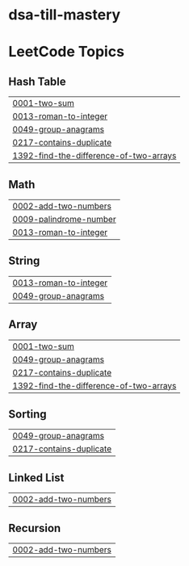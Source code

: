 # dsa-till-mastery
<!---LeetCode Topics Start-->
# LeetCode Topics
## Hash Table
|  |
| ------- |
| [0001-two-sum](https://github.com/pranaaavj/dsa-till-mastery/tree/master/0001-two-sum) |
| [0013-roman-to-integer](https://github.com/pranaaavj/dsa-till-mastery/tree/master/0013-roman-to-integer) |
| [0049-group-anagrams](https://github.com/pranaaavj/dsa-till-mastery/tree/master/0049-group-anagrams) |
| [0217-contains-duplicate](https://github.com/pranaaavj/dsa-till-mastery/tree/master/0217-contains-duplicate) |
| [1392-find-the-difference-of-two-arrays](https://github.com/pranaaavj/dsa-till-mastery/tree/master/1392-find-the-difference-of-two-arrays) |
## Math
|  |
| ------- |
| [0002-add-two-numbers](https://github.com/pranaaavj/dsa-till-mastery/tree/master/0002-add-two-numbers) |
| [0009-palindrome-number](https://github.com/pranaaavj/dsa-till-mastery/tree/master/0009-palindrome-number) |
| [0013-roman-to-integer](https://github.com/pranaaavj/dsa-till-mastery/tree/master/0013-roman-to-integer) |
## String
|  |
| ------- |
| [0013-roman-to-integer](https://github.com/pranaaavj/dsa-till-mastery/tree/master/0013-roman-to-integer) |
| [0049-group-anagrams](https://github.com/pranaaavj/dsa-till-mastery/tree/master/0049-group-anagrams) |
## Array
|  |
| ------- |
| [0001-two-sum](https://github.com/pranaaavj/dsa-till-mastery/tree/master/0001-two-sum) |
| [0049-group-anagrams](https://github.com/pranaaavj/dsa-till-mastery/tree/master/0049-group-anagrams) |
| [0217-contains-duplicate](https://github.com/pranaaavj/dsa-till-mastery/tree/master/0217-contains-duplicate) |
| [1392-find-the-difference-of-two-arrays](https://github.com/pranaaavj/dsa-till-mastery/tree/master/1392-find-the-difference-of-two-arrays) |
## Sorting
|  |
| ------- |
| [0049-group-anagrams](https://github.com/pranaaavj/dsa-till-mastery/tree/master/0049-group-anagrams) |
| [0217-contains-duplicate](https://github.com/pranaaavj/dsa-till-mastery/tree/master/0217-contains-duplicate) |
## Linked List
|  |
| ------- |
| [0002-add-two-numbers](https://github.com/pranaaavj/dsa-till-mastery/tree/master/0002-add-two-numbers) |
## Recursion
|  |
| ------- |
| [0002-add-two-numbers](https://github.com/pranaaavj/dsa-till-mastery/tree/master/0002-add-two-numbers) |
<!---LeetCode Topics End-->